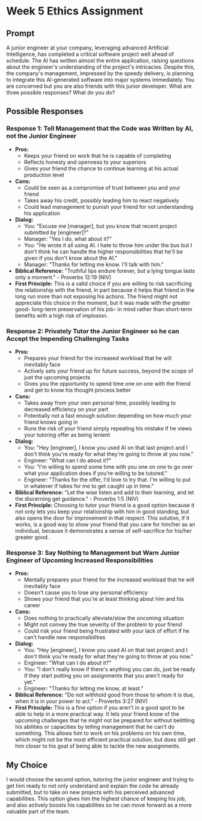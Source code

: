 # Week 5 Ethics Assignment

## Prompt
A junior engineer at your company, leveraging advanced Artificial Intelligence, has completed a critical software project well ahead of schedule. The AI has written almost the entire application, raising questions about the engineer's understanding of the project's intricacies. Despite this, the company's management, impressed by the speedy delivery, is planning to integrate this AI-generated software into major systems immediately. You are concerned but you are also friends with this junior developer. What are three possible responses? What do you do?

## Possible Responses

### **Response 1: Tell Management that the Code was Written by AI, not the Junior Engineer**
- **Pros:** 
    - Keeps your friend on work that he is capable of completing
    - Reflects honesty and openness to your superiors
    - Gives your friend the chance to continue learning at his actual production level
- **Cons:** 
    - Could be seen as a compromise of trust between you and your friend
    - Takes away his credit, possibly leading him to react negatively
    - Could lead management to punish your friend for not understanding his application
- **Dialog:**
  - You: "Excuse me [manager], but you know that recent project submitted by [engineer]?"
  - Manager: "Yes I do, what about it?"
  - You: "He wrote it all using AI. I hate to throw him under the bus but I don't think he can handle the higher responsibilities that he'll be given if you don't know about the AI."
  - Manager: "Thanks for letting me know. I'll talk with him."
- **Biblical Reference:** "Truthful lips endure forever, but a lying tongue lasts only a moment." - Proverbs 12:19 (NIV)
- **First Principle:** This is a valid choice if you are willing to risk sacrificing the relationship with the friend, in part because it helps that friend in the long run more than not exposing his actions. The friend might not appreciate this choice in the moment, but it was made with the greater good- long-term preservation of his job- in mind rather than short-term benefits with a high risk of implosion.

### **Response 2: Privately Tutor the Junior Engineer so he can Accept the Impending Challenging Tasks**
- **Pros:** 
    - Prepares your friend for the increased workload that he will inevitably face
    - Actively sets your friend up for future success, beyond the scope of just the upcoming projects
    - Gives you the opportunity to spend time one on one with the friend and get to know his thought process better
- **Cons:** 
    - Takes away from your own personal time, possibly leading to decreased efficiency on your part
    - Potentially not a fast enough solution depending on how much your friend knows going in
    - Runs the risk of your friend simply repeating his mistake if he views your tutoring offer as being lenient
- **Dialog:**
  - You: "Hey [engineer], I know you used AI on that last project and I don't think you're ready for what they're going to throw at you now."
  - Engineer: "What can I do about it?"
  - You: "I'm willing to spend some time with you one on one to go over what your application does if you're willing to be tutored."
  - Engineer: "Thanks for the offer, I'd love to try that. I'm willing to put in whatever if takes for me to get caught up in time."
- **Biblical Reference:** "Let the wise listen and add to their learning, and let the discerning get guidance." - Proverbs 1:5 (NIV)
- **First Principle:** Choosing to tutor your friend is a good option because it not only lets you keep your relationship with him in good standing, but also opens the door for improvement in that respect. This solution, if it works, is a good way to show your friend that you care for him/her as an individual, because it demonstrates a sense of self-sacrifice for his/her greater good.

### **Response 3: Say Nothing to Management but Warn Junior Engineer of Upcoming Increased Responsibilities**
- **Pros:** 
    - Mentally prepares your friend for the increased workload that he will inevitably face
    - Doesn't cause you to lose any personal efficiency
    - Shows your friend that you're at least thinking about him and his career
- **Cons:** 
    - Does nothing to practically alleviate/slow the oncoming situation
    - Might not convey the true severity of the problem to your friend
    - Could risk your friend being frustrated with your lack of effort if he can't handle new responsibilities
- **Dialog:**
  - You: "Hey [engineer], I know you used AI on that last project and I don't think you're ready for what they're going to throw at you now."
  - Engineer: "What can I do about it?"
  - You: "I don't really know if there's anything you can do, just be ready if they start putting you on assignments that you aren't ready for yet."
  - Engineer: "Thanks for letting me know, at least."
- **Biblical Reference:** "Do not withhold good from those to whom it is due, when it is in your power to act." - Proverbs 3:27 (NIV)
- **First Principle:** This is a fine option if you aren't in a good spot to be able to help in a more practical way. It lets your friend know of the upcoming challenges that he might not be prepared for without belittling his abilities or capacities by telling management that he can't do something. This allows him to work on his problems on his own time, which might not be the most efficient practical solution, but does still get him closer to his goal of being able to tackle the new assignments.


## My Choice
I would choose the second option, tutoring the junior engineer and trying to get him ready to not only understand and explain the code he already submitted, but to take on new projects with his perceived advanced capabilities. This option gives him the highest chance of keeping his job, and also actively boosts his capabilities so he can move forward as a more valuable part of the team.
